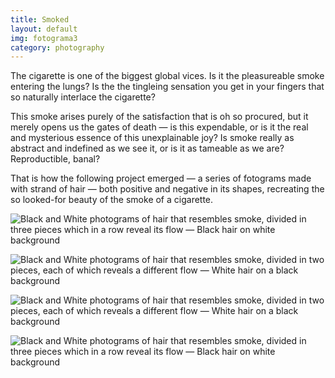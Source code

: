 ```yaml
---
title: Smoked
layout: default
img: fotograma3
category: photography
---
```


The cigarette is one of the biggest global vices. Is it the pleasureable smoke entering the lungs? Is the the tingleing sensation you get in your fingers that so naturally interlace the cigarette?

This smoke arises purely of the satisfaction that is oh so procured, but it merely opens us the gates of death — is this expendable, or is it the real and mysterious essence of this unexplainable joy? Is smoke really as abstract and indefined as we see it, or is it as tameable as we are? Reproductible, banal?

That is how the following project emerged — a series of fotograms made with strand of hair — both positive and negative in its shapes, recreating the so looked-for beauty of the smoke of a cigarette.


![Black and White photograms of hair that resembles smoke, divided in three pieces which in a row reveal its flow — Black hair on white background]({{site.baseurl}}/assets/images/fotograma3.png "Dark")

![Black and White photograms of hair that resembles smoke, divided in two pieces, each of which reveals a different flow — White hair on a black background]({{site.baseurl}}/assets/images/fotograma2.png "Smokes")

![Black and White photograms of hair that resembles smoke, divided in two pieces, each of which reveals a different flow — White hair on a black background]({{site.baseurl}}/assets/images/fotograma1.png "Smokes point one")

![Black and White photograms of hair that resembles smoke, divided in three pieces which in a row reveal its flow — Black hair on white background]({{site.baseurl}}/assets/images/fotograma4.png "Together yet apart")
